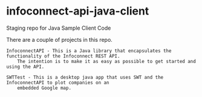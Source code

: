 infoconnect-api-java-client
===========================

Staging repo for Java Sample Client Code

There are a couple of projects in this repo.

	InfoconnectAPI - This is a Java library that encapsulates the functionality of the Infoconnect REST API.
		The intention is to make it as easy as possible to get started and using the API.
		
	SWTTest - This is a desktop java app that uses SWT and the InfoconnectAPI to plot companies on an 
		embedded Google map.
